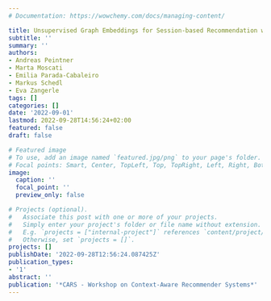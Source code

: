 ```yaml
---
# Documentation: https://wowchemy.com/docs/managing-content/

title: Unsupervised Graph Embeddings for Session-based Recommendation with Item Features
subtitle: ''
summary: ''
authors:
- Andreas Peintner
- Marta Moscati
- Emilia Parada-Cabaleiro
- Markus Schedl
- Eva Zangerle
tags: []
categories: []
date: '2022-09-01'
lastmod: 2022-09-28T14:56:24+02:00
featured: false
draft: false

# Featured image
# To use, add an image named `featured.jpg/png` to your page's folder.
# Focal points: Smart, Center, TopLeft, Top, TopRight, Left, Right, BottomLeft, Bottom, BottomRight.
image:
  caption: ''
  focal_point: ''
  preview_only: false

# Projects (optional).
#   Associate this post with one or more of your projects.
#   Simply enter your project's folder or file name without extension.
#   E.g. `projects = ["internal-project"]` references `content/project/deep-learning/index.md`.
#   Otherwise, set `projects = []`.
projects: []
publishDate: '2022-09-28T12:56:24.087425Z'
publication_types:
- '1'
abstract: ''
publication: '*CARS - Workshop on Context-Aware Recommender Systems*'
---
```

